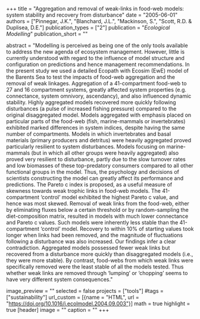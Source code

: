 +++
title = "Aggregation and removal of weak-links in food-web models: system stability and recovery from disturbance"
date = "2005-06-01"
authors = ["Pinnegar, J.K.", "Blanchard, J.L.", "Mackinson, S.", "Scott, R.D. & Duplisea, D.E."]
publication_types = ["2"]
publication = "_Ecological Modelling_"
publication_short = ""

abstract = "Modelling is perceived as being one of the only tools available to address the new agenda of ecosystem management. However, little is currently understood with regard to the influence of model structure and configuration on predictions and hence management recommendations. In the present study we used a detailed Ecopath with Ecosim (EwE) model of the Barents Sea to test the impacts of food-web aggregation and the removal of weak linkages. Aggregation of a 41-compartment food-web to 27 and 16 compartment systems, greatly affected system properties (e.g. connectance, system omnivory, ascendancy), and also influenced dynamic stability. Highly aggregated models recovered more quickly following disturbances (a pulse of increased fishing pressure) compared to the original disaggregated model. Models aggregated with emphasis placed on particular parts of the food-web (fish, marine-mammals or invertebrates) exhibited marked differences in system indices, despite having the same number of compartments. Models in which invertebrates and basal materials (primary producers and detritus) were heavily aggregated proved particularly resilient to system disturbances. Models focusing on marine-mammals (but in which all other groups were heavily aggregated) also proved very resilient to disturbance, partly due to the slow turnover rates and low biomasses of these top-predatory consumers compared to all other functional groups in the model. Thus, the psychology and decisions of scientists constructing the model can greatly affect its performance and predictions. The Pareto c index is proposed, as a useful measure of skewness towards weak trophic links in food-web models. The 41-compartment ‘control’ model exhibited the highest Pareto c value, and hence was most skewed. Removal of weak links from the food-web, either by eliminating fluxes below a certain threshold or by random-sampling the diet-composition matrix, resulted in models with much lower connectance and Pareto c values. Such models were inherently less stable than the 41-compartment ‘control’ model. Recovery to within 10% of starting values took longer when links had been removed, and the magnitude of fluctuations following a disturbance was also increased. Our findings infer a clear contradiction. Aggregated models possessed fewer weak links but recovered from a disturbance more quickly than disaggregated models (i.e., they were more stable). By contrast, food-webs from which weak links were specifically removed were the least stable of all the models tested. Thus whether weak links are removed through ‘lumping’ or ‘chopping’ seems to have very different system consequences."

image_preview = ""
selected = false
projects = ["tools"]
#tags = ["sustainability"]
url_custom = [{name = "HTML", url = "https://doi.org/10.1016/j.ecolmodel.2004.09.003"}]
math = true
highlight = true
[header]
image = ""
caption = ""
+++


